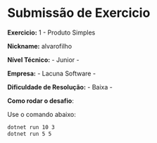 ﻿# Submissão de Exercicio

**Exercicio:** 1 - Produto Simples

**Nickname:** alvarofilho

**Nível Técnico:** - Junior -

**Empresa:** - Lacuna Software -

**Dificuldade de Resolução:** - Baixa -

**Como rodar o desafio**: 

Use o comando abaixo: 
```bash
dotnet run 10 3
dotnet run 5 5
```